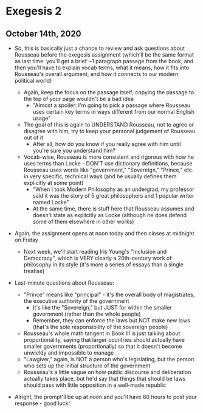 # Exegesis 2

## October 14th, 2020

-   So, this is basically just a chance to review and ask questions about Rousseau before the exegesis assignment (which'll be the same format as last time: you'll get a brief ~1 paragraph passage from the book, and then you'll have to explain vocab terms, what it means, how it fits into Rousseau's overall argument, and how it connects to our modern political world)
    -   Again, keep the focus on the passage itself; copying the passage to the top of your page wouldn't be a bad idea
        -   "Almost a spoiler: I'm going to pick a passage where Rousseau uses certain key terms in ways different from our normal English usage"
    -   The goal of this is again to UNDERSTAND Rousseau, not to agree or disagree with him; try to keep your personal judgement of Rousseau out of it
        -   After all, how do you know if you really agree with him until you're sure you understand him?
    -   Vocab-wise, Rousseau is more consistent and rigorous with how he uses terms than Locke - DON'T use dictionary definitions, because Rousseau uses words like "government," "Sovereign," "Prince," etc. in very specific, technical ways (and he usually defines them explicitly at some point)
        -   "When I took Modern Philosophy as an undergrad, my professor said it was the story of 5 great philosophers and 1 popular writer named Locke"
        -   At the same time, there is stuff here that Rousseau assumes and doesn't state as explicitly as Locke (although he does defend some of them elsewhere in other works)

-   Again, the assignment opens at noon today and then closes at midnight on Friday
    -   Next week, we'll start reading Iris Young's "Inclusion and Democracy", which is VERY clearly a 20th-century work of philosophy in its style (it's more a series of essays than a single treatise)

-   Last-minute questions about Rousseau:
    -   "Prince" means like "principal" - it's the overall body of magistrates, the executive authority of the government
        -   It's like the "Sovereign," but JUST for within the smaller government (rather than the whole people)
        -   Remember, they can enforce the laws but NOT make new laws (that's the sole responsibility of the sovereign people)
    -   Rousseau's whole math tangent in Book III is just talking about proportionality, saying that larger countries should actually have smaller governments (proportionally) so that it doesn't become unwieldy and impossible to manage
    -   "Lawgiver," again, is NOT a person who's legislating, but the person who sets up the initial structure of the government
    -   Rousseau's a little vague on how public discourse and deliberation actually takes place, but he'd say that things that should be laws should pass with little opposition in a well-made republic

-   Alright, the prompt'll be up at noon and you'll have 60 hours to post your response - good luck!
